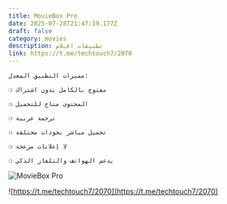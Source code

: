 ```yaml
---
title: MovieBox Pro
date: 2025-07-28T21:47:19.177Z
draft: false
category: movies
description: تطبيقات افـلام
link: https://t.me/techtouch7/2070
---
```



```
مميزات التطبيق المعدل:

❍ مفتوح بالكامل بدون اشتراك

❍ المحتوى متاح للتحميل 

❍ ترجمة عربية 

❍ تحميل مباشر بجودات مختلفة

❍ لا إعلانات مزعجة

❍ يدعم الهواتف والتلفاز الذكي
```

![MovieBox Pro](/images/uploads/1000109981.png)

![https://t.me/techtouch7/2070](https://t.me/techtouch7/2070)

![]()